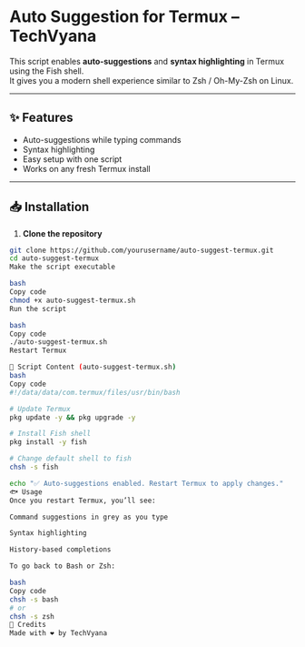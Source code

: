# Auto Suggestion for Termux – TechVyana  

This script enables **auto-suggestions** and **syntax highlighting** in Termux using the Fish shell.  
It gives you a modern shell experience similar to Zsh / Oh-My-Zsh on Linux.

---

## ✨ Features  
- Auto-suggestions while typing commands  
- Syntax highlighting  
- Easy setup with one script  
- Works on any fresh Termux install  

---

## 📥 Installation  

1. **Clone the repository**  
```bash
git clone https://github.com/yourusername/auto-suggest-termux.git
cd auto-suggest-termux
Make the script executable

bash
Copy code
chmod +x auto-suggest-termux.sh
Run the script

bash
Copy code
./auto-suggest-termux.sh
Restart Termux

📝 Script Content (auto-suggest-termux.sh)
bash
Copy code
#!/data/data/com.termux/files/usr/bin/bash

# Update Termux
pkg update -y && pkg upgrade -y

# Install Fish shell
pkg install -y fish

# Change default shell to fish
chsh -s fish

echo "✅ Auto-suggestions enabled. Restart Termux to apply changes."
🐟 Usage
Once you restart Termux, you’ll see:

Command suggestions in grey as you type

Syntax highlighting

History-based completions

To go back to Bash or Zsh:

bash
Copy code
chsh -s bash
# or
chsh -s zsh
📢 Credits
Made with ❤️ by TechVyana